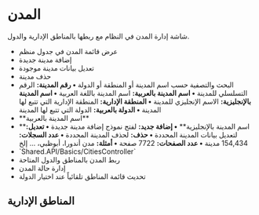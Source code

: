 # المدن
شاشة إدارة المدن في النظام مع ربطها بالمناطق الإدارية والدول.
- عرض قائمة المدن في جدول منظم
- إضافة مدينة جديدة
- تعديل بيانات مدينة موجودة
- حذف مدينة
- البحث والتصفية حسب اسم المدينة أو المنطقة أو الدولة
**• رقم المدينة:** الرقم التسلسلي للمدينة
**• اسم المدينة بالعربية:** اسم المدينة باللغة العربية
**• اسم المدينة بالإنجليزية:** الاسم الإنجليزي للمدينة
**• المنطقة الإدارية:** المنطقة الإدارية التي تتبع لها المدينة
**• الدولة بالعربية:** الدولة التي تتبع لها المدينة
- \*\*اسم المدينة بالعربية\*\* 
- \*\*اسم المدينة بالإنجليزية\*\* 
**• إضافة جديد:** لفتح نموذج إضافة مدينة جديدة
**• تعديل:** لتعديل بيانات المدينة المحددة 
**• حذف:** لحذف المدينة المحددة 
**• عدد السجلات:** 154,434 مدينة
**• عدد الصفحات:** 7722 صفحة
**• أمثلة:** مدن أندورا، أبوظبي، \... إلخ
- \`Shared.API/Basics/CitiesController\`
- ربط المدن بالمناطق والدول المتاحة
- إدارة حالة المدن 
- تحديث قائمة المناطق تلقائياً عند اختيار الدولة
## المناطق الإدارية
